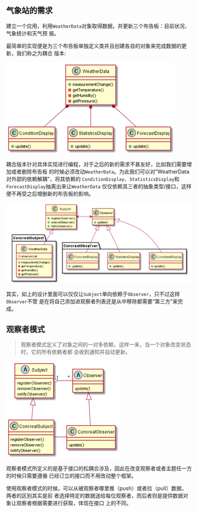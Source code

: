 
## 气象站的需求

建立一个应用，利用`WeatherData`对象取得数据，并更新三个布告板：目前状况、气象统计和天气预
报。

最简单的实现便是为三个布告板单独定义类并且创建各自的对象来完成数据的更新，我们称之为耦合
版本:

![](coupling_design.png)

耦合版本针对具体实现进行编程，对于之后的新的需求不甚友好，比如我们需要增加或者删除布告板
的时候必须改动`WeatherData`。为此我们可以对“WeatherData对外部的依赖解耦”，将其依赖的
`ConditionDisplay`、`StatisticsDisplay`和`ForecastDisplay`抽离出来让`WeatherData`
仅仅依赖其三者的抽象类型/接口，这样便不再受之后增删新的布告板的影响。

![](observer_design.png)

其实，如上的设计里面可以仅仅让`Subject`单向依赖于`Observer`，只不过这样`Observer`不管
是在将自己添加进观察者列表还是从中移除都需要“第三方”来完成。

## 观察者模式

> 观察者模式定义了对象之间的一对多依赖，这样一来，当一个对象改变状态时，它的所有依赖者都
会收到通知并自动更新。

![](observer.png)

观察者模式所定义的是基于接口的松耦合涉及，因此在改变观察者或者主题任一方的时候只需要遵循
已经订立的接口而不用改动整个框架。

使用观察者模式的时候，可以从被观察者哪里推（push）或者拉（pull）数据，两者的区别其实是前
者选择特定的数据送给每位观察者，而后者则是提供数据对象让观察者根据需要进行获取，体现在接口
上的不同。
